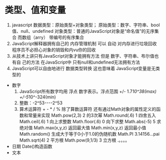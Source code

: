 # 类型、值和变量
1. javascript 数据类型：原始类型+对象类型；
   原始类型：数字、字符串、bool值、null、undefined
   对象类型：普通的JavaScript对象是“命名值”的无序集合 
   而数组（arry） 带编号的有序集合
2. JavaScript解释器拥有自己的 内存管理机制 可以 自动 对内存进行垃圾回收
   程序员不必担心对象的销毁和内vu你的回收
3. 从技术上讲只有JavaScript对象才能拥有方法 
   但是 数字、字符串、布尔值也有自    己的方法 
   在JavaScript中 只有null和undefined无法拥有方法
4. JavaScript可以自由地进行 数据类型转换
   这也意味着 JavaScript变量是无类型的

- 数字
     1. JavaScript所有数字均用 浮点 数字表示。浮点范围  +/- 1.7*10^38(max)
      +/-5*10^-324(min)
     2. 整数：-2^53----2^53
     3. 算术运算符 + - * / %
        除了算数运算符 还有通过Math对象的属性定义的函数和常量来实现
        Math.pow(2,3)      2  的3次幂
        Math.round(.6)     1  四舍五入
        Math.ceil(.6)      1  向上求整数
        Math.floor(.6)     0  向下求整
        Math.abs(-5)       5  求绝对值
        Math.max(x,y,z)       返回最大值
        Math.min(x,y,z)       返回最小值
        Math.random()         生成大于等于0小于1.0的伪随机数
        Math.PI               3.14156...pai
        Math.sqrt(4)       2  平方根
        Math.pow(9,1/3)    3  立方根
        .。。。。
- 日期
  Date()构造函数
- 文本
  

   